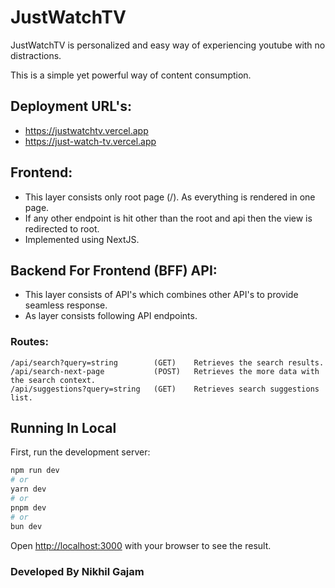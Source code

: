 # JustWatchTV

JustWatchTV is personalized and easy way of experiencing youtube with no distractions.

This is a simple yet powerful way of content consumption.


## Deployment URL's:
- https://justwatchtv.vercel.app
- https://just-watch-tv.vercel.app


## Frontend:
- This layer consists only root page (/). As everything is rendered in one page.
- If any other endpoint is hit other than the root and api then the view is redirected to root.
- Implemented using NextJS.


## Backend For Frontend (BFF) API:
- This layer consists of API's which combines other API's to provide seamless response.
- As layer consists following API endpoints.

### Routes:
```
/api/search?query=string        (GET)    Retrieves the search results.
/api/search-next-page           (POST)   Retrieves the more data with the search context.
/api/suggestions?query=string   (GET)    Retrieves search suggestions list.
```


## Running In Local

First, run the development server:

```bash
npm run dev
# or
yarn dev
# or
pnpm dev
# or
bun dev
```

Open [http://localhost:3000](http://localhost:3000) with your browser to see the result.

### Developed By Nikhil Gajam
